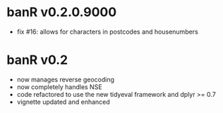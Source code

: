 # banR v0.2.0.9000
- fix #16: allows for characters in postcodes and housenumbers

# banR v0.2

- now manages reverse geocoding
- now completely handles NSE 
- code refactored to use the new tidyeval framework and dplyr >= 0.7
- vignette updated and enhanced